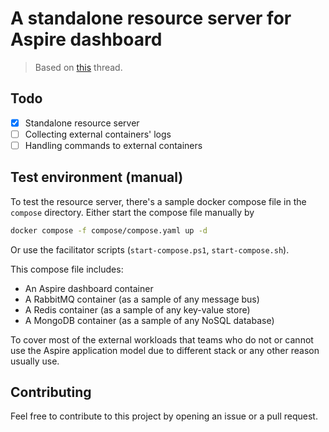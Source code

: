 # A standalone resource server for Aspire dashboard

> Based on [this](https://github.com/dotnet/aspire/discussions/4440) thread.


## Todo

- [x] Standalone resource server
- [ ] Collecting external containers' logs
- [ ] Handling commands to external containers

## Test environment (manual)

To test the resource server, there's a sample docker compose file in the `compose` directory. Either start the compose file
manually by

```bash
docker compose -f compose/compose.yaml up -d
```

Or use the facilitator scripts (`start-compose.ps1`, `start-compose.sh`).

This compose file includes:
- An Aspire dashboard container
- A RabbitMQ container (as a sample of any message bus)
- A Redis container (as a sample of any key-value store)
- A MongoDB container (as a sample of any NoSQL database)

To cover most of the external workloads that teams who do not or cannot use the Aspire application model due to different stack or any other reason usually use.


## Contributing

Feel free to contribute to this project by opening an issue or a pull request.